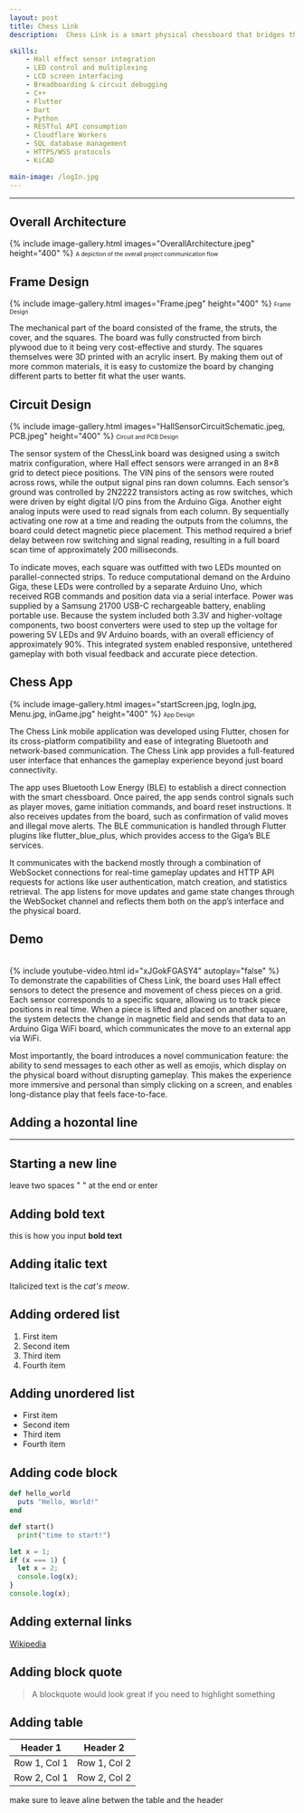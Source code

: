 ```yaml
---
layout: post
title: Chess Link
description:  Chess Link is a smart physical chessboard that bridges the gap between traditional tactile play and modern online connectivity. Designed in response to the rise of remote gaming during the COVID-19 pandemic, it allows users to play chess physically while connected to friends or AI opponents via a companion Android app. The board uses 64 Hall effect sensors and RGB LEDs to track piece movements and guide gameplay with intuitive lighting. An Arduino Giga manages local hardware, while Cloudflare Workers and Durable Objects handle real-time game logic and matchmaking. With Bluetooth and WiFi connectivity, Chess Link delivers a seamless, screen-free chess experience.

skills:
    - Hall effect sensor integration
    - LED control and multiplexing
    - LCD screen interfacing
    - Breadboarding & circuit debugging
    - C++
    - Flutter 
    - Dart
    - Python
    - RESTful API consumption
    - Cloudflare Workers
    - SQL database management
    - HTTPS/WSS protocols
    - KiCAD

main-image: /logIn.jpg
---
```


---

## Overall Architecture
{% include image-gallery.html images="OverallArchitecture.jpeg" height="400" %}
<span style="font-size: 10px">A depiction of the overall project communication flow</span>

## Frame Design
{% include image-gallery.html images="Frame.jpeg" height="400" %}
<span style="font-size: 10px">Frame Design</span>

The mechanical part of the board consisted of the frame, the struts, the cover, and the squares. 
The board was fully constructed from birch plywood due to it being very cost-effective and sturdy. The squares themselves were 3D printed with an acrylic insert. By making them out of more common materials, it is easy to customize the board by changing different parts to better fit what the user wants.

## Circuit Design
{% include image-gallery.html images="HallSensorCircuitSchematic.jpeg, PCB.jpeg" height="400" %}
<span style="font-size: 10px">Circuit and PCB Design</span>

The sensor system of the ChessLink board was designed using a switch matrix configuration, where Hall effect sensors were arranged in an 8×8 grid to detect piece positions. The VIN pins of the sensors were routed across rows, while the output signal pins ran down columns. Each sensor’s ground was controlled by 2N2222 transistors acting as row switches, which were driven by eight digital I/O pins from the Arduino Giga. Another eight analog inputs were used to read signals from each column. By sequentially activating one row at a time and reading the outputs from the columns, the board could detect magnetic piece placement. This method required a brief delay between row switching and signal reading, resulting in a full board scan time of approximately 200 milliseconds.

To indicate moves, each square was outfitted with two LEDs mounted on parallel-connected strips. To reduce computational demand on the Arduino Giga, these LEDs were controlled by a separate Arduino Uno, which received RGB commands and position data via a serial interface. Power was supplied by a Samsung 21700 USB-C rechargeable battery, enabling portable use. Because the system included both 3.3V and higher-voltage components, two boost converters were used to step up the voltage for powering 5V LEDs and 9V Arduino boards, with an overall efficiency of approximately 90%. This integrated system enabled responsive, untethered gameplay with both visual feedback and accurate piece detection.

## Chess App
{% include image-gallery.html images="startScreen.jpg, logIn.jpg, Menu.jpg, inGame.jpg" height="400" %}
<span style="font-size: 10px">App Design</span>

The Chess Link mobile application was developed using Flutter, chosen for its cross-platform 
compatibility and ease of integrating Bluetooth and network-based communication. The Chess 
Link app provides a full-featured user interface that enhances the gameplay experience beyond 
just board connectivity.

The app uses Bluetooth Low Energy (BLE) to establish a direct connection with the smart 
chessboard. Once paired, the app sends control signals such as player moves, game initiation 
commands, and board reset instructions. It also receives updates from the board, such as 
confirmation of valid moves and illegal move alerts. The BLE communication is handled 
through Flutter plugins like flutter_blue_plus, which provides access to the Giga’s BLE services. 

It communicates with the backend mostly through a combination of WebSocket 
connections for real-time gameplay updates and HTTP API requests for actions like user 
authentication, match creation, and statistics retrieval. The app listens for move updates and 
game state changes through the WebSocket channel and reflects them both on the app’s interface 
and the physical board.

## Demo
<br>
{% include youtube-video.html id="xJGokFGASY4" autoplay="false" %}

<br>
To demonstrate the capabilities of Chess Link, the board uses Hall effect sensors to detect the 
presence and movement of chess pieces on a grid. Each sensor corresponds to a specific square, 
allowing us to track piece positions in real time. When a piece is lifted and placed on another 
square, the system detects the change in magnetic field and sends that data to an Arduino Giga 
WiFi board, which communicates the move to an external app via WiFi. 

Most importantly, the board introduces a novel communication feature: the ability to send 
messages to each other as well as emojis, which display on the physical board without disrupting 
gameplay. This makes the experience more immersive and personal than simply clicking on a 
screen, and enables long-distance play that feels face-to-face.

## Adding a hozontal line
---

## Starting a new line
leave two spaces "  " at the end or enter <br>

## Adding bold text
this is how you input **bold text**

## Adding italic text
Italicized text is the *cat's meow*.

## Adding ordered list
1. First item
2. Second item
3. Third item
4. Fourth item

## Adding unordered list
- First item
- Second item
- Third item
- Fourth item

## Adding code block
```ruby
def hello_world
  puts "Hello, World!"
end
```

```python
def start()
  print("time to start!")
```

```javascript
let x = 1;
if (x === 1) {
  let x = 2;
  console.log(x);
}
console.log(x);

```

## Adding external links
[Wikipedia](https://en.wikipedia.org)


## Adding block quote
> A blockquote would look great if you need to highlight something


## Adding table 

| Header 1 | Header 2 |
|----------|----------|
| Row 1, Col 1 | Row 1, Col 2 |
| Row 2, Col 1 | Row 2, Col 2 |

make sure to leave aline betwen the table and the header


